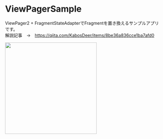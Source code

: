 # ViewPagerSample
ViewPager2 + FragmentStateAdapterでFragmentを置き換えるサンプルアプリです。  <br>
解説記事　→　https://qiita.com/KabosDeer/items/8be36a836cce1ba7afd0

<img src="https://qiita-image-store.s3.ap-northeast-1.amazonaws.com/0/704986/37f083c2-a737-6418-eaa4-368c7e98faaa.gif" width="300">
